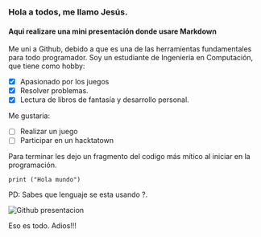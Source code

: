 ### Hola a todos, me llamo Jesús.
#### Aqui realizare una mini presentación donde usare Markdown

Me uni a Github, debido a que es una de las herramientas fundamentales para todo programador. 
Soy un estudiante de Ingenieria en Computación, que tiene como hobby:

- [x] Apasionado por los juegos
- [x] Resolver problemas.
- [x] Lectura de libros de fantasía y desarrollo personal.

 Me gustaria:
- [ ] Realizar un juego
- [ ] Participar en un hacktatown
  
Para terminar les dejo un fragmento del codigo más mítico al iniciar en la programación.

```
print ("Hola mundo")
```
PD: Sabes que lenguaje se esta usando ?.

![Github presentacion](https://images.datacamp.com/image/upload/v1651047046/image8_0e61d0dad8.png)

Eso es todo. Adios!!!
